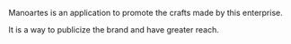 
Manoartes is an application to promote the crafts made by this enterprise.

It is a way to publicize the brand and have greater reach.

